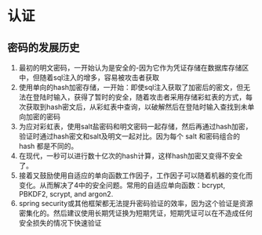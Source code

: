 # 认证

## 密码的发展历史

1. 最初的明文密码，一开始认为是安全的-因为它作为凭证存储在数据库存储区中，但随着sql注入的增多，容易被攻击者获取
2. 使用单向的hash加密存储，一开始：即使sql注入获取了加密后的密文，但无法在登陆时输入，获得了暂时的安全，随着攻击者采用存储彩虹表的方式，每次获取到hash密文后，从彩虹表中查询，以破解然后在登陆时输入查找到未单向加密的密码 
3. 为应对彩虹表，使用salt盐密码和明文密码一起存储，然后再通过hash加密，验证时通过hash密文和salt及明文一起对比。因为每个 salt 和密码组合的 hash 都是不同的。
4. 在现代，一秒可以进行数十亿次的hash计算，这样hash加密又变得不安全了。
5. 接着又鼓励使用自适应的单向函数工作因子，工作因子可以随着机器的变化而变化。从而解决了4中的安全问题。常用的自适应单向函数：bcrypt, PBKDF2, scrypt, and argon2.
6. spring security或其他框架都无法提升密码验证的效率，因为这个验证是资源密集化的。然后建议使用长期凭证换为短期凭证，短期凭证可以在不造成任何安全损失的情况下快速验证

## 














